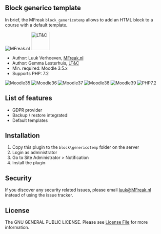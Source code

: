## Block generico template

In brief, the MFreak `block_genericotemp` allows to add an HTML block to a course with a default template. 
 
![MFreak.nl](https://MFreak.nl/logo_small.png) 
<img src="https://ltnc.nl/wp-content/uploads/2016/10/cropped-beeldmerk.png" alt="LT&C" width="60"/>


* Author: Luuk Verhoeven, [MFreak.nl](https://MFreak.nl/)
* Author: Gemma Lesterhuis, [LT&C](https://ltnc.nl/)
* Min. required: Moodle 3.5.x
* Supports PHP: 7.2 

![Moodle35](https://img.shields.io/badge/moodle-3.5-brightgreen.svg)
![Moodle36](https://img.shields.io/badge/moodle-3.6-brightgreen.svg)
![Moodle37](https://img.shields.io/badge/moodle-3.7-brightgreen.svg)
![Moodle38](https://img.shields.io/badge/moodle-3.8-brightgreen.svg)
![Moodle39](https://img.shields.io/badge/moodle-3.9-brightgreen.svg)
![PHP7.2](https://img.shields.io/badge/PHP-7.2-brightgreen.svg)


## List of features
- GDPR provider
- Backup / restore integrated
- Default templates

## Installation
1.  Copy this plugin to the `block\genericotemp` folder on the server
2.  Login as administrator
3.  Go to Site Administrator > Notification
4.  Install the plugin

## Security

If you discover any security related issues, please email [luuk@MFreak.nl](mailto:luuk@MFreak.nl) instead of using the issue tracker.

## License

The GNU GENERAL PUBLIC LICENSE. Please see [License File](LICENSE) for more information.